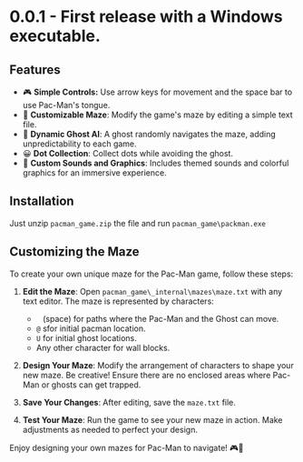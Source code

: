 # 0.0.1 - First release with a Windows executable.

## Features

- 🎮 **Simple Controls:** Use arrow keys for movement and the space bar to use Pac-Man's tongue.
- 🌽 **Customizable Maze**: Modify the game's maze by editing a simple text file.
- 👻 **Dynamic Ghost AI**: A ghost randomly navigates the maze, adding unpredictability to each game.
- 😀 **Dot Collection**: Collect dots while avoiding the ghost.
- 🎵 **Custom Sounds and Graphics**: Includes themed sounds and colorful graphics for an immersive experience.

## Installation
Just unzip `pacman_game.zip` the file and run `pacman_game\packman.exe`

## Customizing the Maze

To create your own unique maze for the Pac-Man game, follow these steps:

1. **Edit the Maze**: Open `pacman_game\_internal\mazes\maze.txt` with any text editor. The maze is represented by characters:
   - ` ` (space) for paths where the Pac-Man and the Ghost can move.
   - `@` sfor initial pacman location.
   - `U` for initial ghost locations.
   - Any other character for wall blocks.

3. **Design Your Maze**: Modify the arrangement of characters to shape your new maze. Be creative! Ensure there are no enclosed areas where Pac-Man or ghosts can get trapped.

4. **Save Your Changes**: After editing, save the `maze.txt` file.

5. **Test Your Maze**: Run the game to see your new maze in action. Make adjustments as needed to perfect your design.

Enjoy designing your own mazes for Pac-Man to navigate! 🎮👻